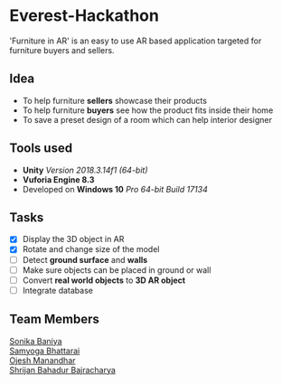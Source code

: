 # Everest-Hackathon
'Furniture in AR' is an easy to use AR based application targeted for furniture buyers and sellers.

## Idea
- To help furniture **sellers** showcase their products
- To help furniture **buyers** see how the product fits inside their home
- To save a preset design of a room which can help interior designer

## Tools used
- **Unity** *Version 2018.3.14f1 (64-bit)*
- **Vuforia Engine 8.3**
- Developed on **Windows 10** *Pro 64-bit Build 17134*

## Tasks
- [X] Display the 3D object in AR
- [X] Rotate and change size of the model
- [ ] Detect **ground surface** and **walls**
- [ ] Make sure objects can be placed in ground or wall
- [ ] Convert **real world objects** to **3D AR object**
- [ ] Integrate database

## Team Members
[Sonika Baniya](https://github.com/soneeka)<br />
[Samyoga Bhattarai](https://github.com/samyoga)<br />
[Ojesh Manandhar](https://github.com/OjeshManandhar)<br />
[Shrijan Bahadur Bajracharya](https://github.com/ShriBuzz)
